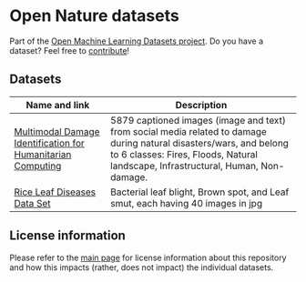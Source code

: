 # Open Nature datasets
Part of the [Open Machine Learning Datasets project](https://github.com/meetaime/open-machine-learning-datasets/blob/master/README.md). Do you have a dataset? Feel free to [contribute](https://github.com/meetaime/open-machine-learning-datasets/blob/master/README.md)!

## Datasets
| Name and link | Description |
| ---- | ----------- |
| [Multimodal Damage Identification for Humanitarian Computing](https://archive.ics.uci.edu/ml/datasets/Multimodal+Damage+Identification+for+Humanitarian+Computing) | 5879 captioned images (image and text) from social media related to damage during natural disasters/wars, and belong to 6 classes: Fires, Floods, Natural landscape, Infrastructural, Human, Non-damage. |
| [Rice Leaf Diseases Data Set](https://archive.ics.uci.edu/ml/datasets/Rice+Leaf+Diseases) | Bacterial leaf blight, Brown spot, and Leaf smut, each having 40 images in jpg

## License information
Please refer to the [main page](https://github.com/meetaime/open-machine-learning-datasets/blob/master/README.md) for license information about this repository and how this impacts (rather, does not impact) the individual datasets.